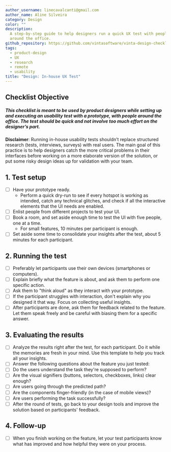 ```yaml
---
author_username: linecavalcanti@gmail.com
author_name: Aline Silveira
category: Design
color: ""
description:
  A step-by-step guide to help designers run a quick UX test with people
  around the office.
github_repository: https://github.com/vintasoftware/vinta-design-checklists/tree/master/in-house-ux-test
tags:
  - product-design
  - UX
  - research
  - remote
  - usability
title: "Design: In-house UX Test"
---
```


## Checklist Objective

##### This checklist is meant to be used by product designers while setting up and executing an usability test with a prototype, with people around the office. The test should be quick and not involve too much effort on the designer’s part.

**Disclaimer**: Running in-house usability tests shouldn’t replace structured research (tests, interviews, surveys) with real users. The main goal of this practice is to help designers catch the more critical problems in their interfaces before working on a more elaborate version of the solution, or put some risky design ideas up for validation with your team.

## 1. Test setup

- [ ] Have your prototype ready.
  - Perform a quick dry-run to see if every hotspot is working as intended, catch any technical glitches, and check if all the interactive elements that the UI needs are enabled.
- [ ] Enlist people from different projects to test your UI.
- [ ] Book a room, and set aside enough time to test the UI with five people, one at a time.
  - For small features, 10 minutes per participant is enough.
- [ ] Set aside some time to consolidate your insights after the test, about 5 minutes for each participant.

## 2. Running the test

- [ ] Preferably let participants use their own devices (smartphones or computers).
- [ ] Explain briefly what the feature is about, and ask them to perform one specific action.
- [ ] Ask them to "think aloud" as they interact with your prototype.
- [ ] If the participant struggles with interaction, don't explain why you designed it that way. Focus on collecting useful insights.
- [ ] After participants are done, ask them for feedback related to the feature. Let them speak freely and be careful with biasing them for a specific answer.

## 3. Evaluating the results

- [ ] Analyze the results right after the test, for each participant. Do it while the memories are fresh in your mind. Use this template to help you track all your insights.
- [ ] Answer the following questions about the feature you just tested:
- [ ] Do the users understand the task they're supposed to perform?
- [ ] Are the visual signifiers (buttons, selectors, checkboxes, links) clear enough?
- [ ] Are users going through the predicted path?
- [ ] Are the components finger-friendly (in the case of mobile views)?
- [ ] Are users performing the task successfully?
- [ ] After the round of tests, go back to your design tools and improve the solution based on participants' feedback.

## 4. Follow-up

- [ ] When you finish working on the feature, let your test participants know what has improved and how helpful they were on your process.
